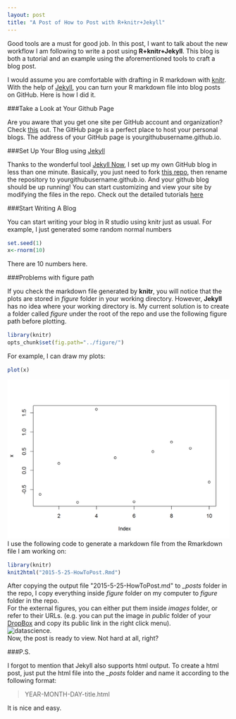 ```yaml
---
layout: post
title: "A Post of How to Post with R+knitr+Jekyll"
---
```

Good tools are a must for good job. In this post, I want to talk about the new workflow I am following to write a post using **R+knitr+Jekyll**. This blog is both a tutorial and an example using the aforementioned tools to craft a blog post. 

I would assume you are comfortable with drafting in R markdown with [knitr](http://yihui.name/knitr/). With the help of [Jekyll](http://jekyllrb.com/), you can turn your R markdown file into blog posts on GitHub. Here is how I did it.

###Take a Look at Your Github Page

Are you aware that you get one site per GitHub account and organization? Check [this](https://pages.github.com/) out. The GitHub page is a perfect place to host your personal blogs. The address of your GitHub page is yourgithubusername.github.io.

###Set Up Your Blog using [Jekyll](http://jekyllrb.com/)

Thanks to the wonderful tool [Jekyll Now](https://github.com/barryclark/jekyll-now), I set up my own GitHub blog in less than one minute. Basically, you just need to fork [this repo](https://github.com/barryclark/jekyll-now), then rename the repository to yourgithubusername.github.io. And your github blog should be up running! You can start customizing and view your site by modifying the files in the repo.
Check out the detailed tutorials [here](https://github.com/barryclark/jekyll-now/blob/master/README.md)

###Start Writing A Blog

You can start writing your blog in R studio using knitr just as usual. For example, I just generated some random normal numbers

```r
set.seed(1)
x<-rnorm(10)
```
There are 10 numbers here.

###Problems with figure path

If you check the markdown file generated by **knitr**, you will notice that the plots are stored in  *figure* folder in your working directory. However, **Jekyll** has no idea where your working directory is. My current solution is to create a folder called *figure* under the root of the repo and use the following figure path before plotting.


```r
library(knitr)
opts_chunk$set(fig.path="../figure/")
```


For example, I can draw my plots:

```r
plot(x)
```

![plot of chunk unnamed-chunk-3](../figure/unnamed-chunk-3-1.png) 
I use the following code to generate a markdown file from the Rmarkdown file I am working on:


```r
library(knitr)
knit2html("2015-5-25-HowToPost.Rmd")
```

After copying the output file "2015-5-25-HowToPost.md" to  *\_posts* folder in the repo, I copy everything inside *figure* folder on my computer to *figure* folder in the repo.  
For the external figures, you can either put them inside *images* folder, or refer to their URLs. (e.g. you can put the image in *public* folder of your [DropBox](https://www.dropbox.com/) and copy its public link in the right click menu).  
![datascience](https://dl.dropboxusercontent.com/u/24684859/github/datascience.jpg).   
Now, the post is ready to view. Not hard at all, right?

###P.S.

I forgot to mention that Jekyll also supports html output. To create a html post, just put the html file into the *\_posts* folder and name it according to the following format:

>YEAR-MONTH-DAY-title.html

It is nice and easy.





